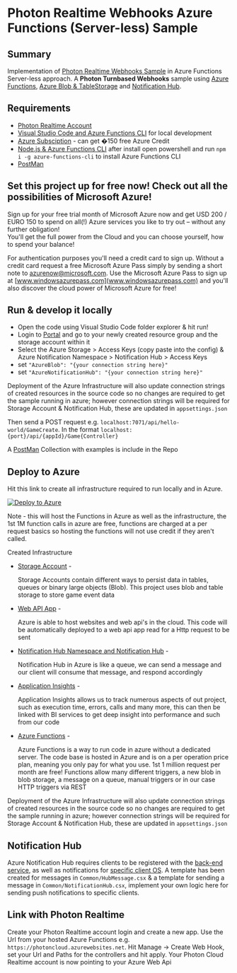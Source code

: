# Photon Realtime Webhooks Azure Functions (Server-less) Sample

## Summary
Implementation of [Photon Realtime Webhooks Sample](https://github.com/exitgames/photon.webhooks.turnbased.waws) 
in Azure Functions Server-less approach. A **Photon Turnbased Webhooks** sample using [Azure Functions](https://azure.microsoft.com/en-gb/services/functions/), 
[Azure Blob & TableStorage](https://azure.microsoft.com/en-us/services/storage/) and [Notification Hub](https://azure.microsoft.com/en-gb/services/notification-hubs/).

## Requirements
* [Photon Realtime Account](https://www.photonengine.com/en/Realtime)
* [Visual Studio Code and Azure Functions CLI](https://blogs.msdn.microsoft.com/appserviceteam/2016/12/01/running-azure-functions-locally-with-the-cli/) for local development
* [Azure Subsciption](https://azure.microsoft.com/en-gb/offers/ms-azr-0044p/) - can get �150 free Azure Credit
* [Node.js & Azure Functions CLI](https://nodejs.org/en/download/) after install open powershell and run `npm i -g azure-functions-cli` to install Azure Functions CLI
* [PostMan](https://www.getpostman.com/)

## Set this project up for free now! Check out all the possibilities of Microsoft Azure!

Sign up for your free trial month of Microsoft Azure now and get USD 200 / EURO 150 to spend on all(!) Azure services you like to try out – without any further obligation!  
You'll get the full power from the Cloud and you can choose yourself, how to spend your balance!
 
For authentication purposes you'll need a credit card to sign up.
Without a credit card request a free Microsoft Azure Pass simply by sending a short note to [azurenow@microsoft.com](azurenow@microsoft.com).
Use the Microsoft Azure Pass to sign up at [www.windowsazurepass.com](www.windowsazurepass.com) and you'll also discover the cloud power of Microsoft Azure for free!

## Run & develop it locally
 - Open the code using Visual Studio Code folder explorer & hit run!
 - Login to [Portal](http://portal.azure.com) and go to your newly created resource group and the storage account within it
- Select the Azure Storage > Access Keys (copy paste into the config) & Azure Notification Namespace > Notification Hub > Access Keys
- set `"AzureBlob": "{your connection string here}"`
- set `"AzureNotificationHub": "{your connection string here}"`

Deployment of the Azure Infrastructure will also update connection strings of created resources in the source code so no changes are required to get the sample running in azure; 
however connection strings will be required for Storage Account & Notification Hub, these are updated in `appsettings.json`

Then send a POST request e.g. `localhost:7071/api/hello-world/GameCreate`.
In the format `localhost:{port}/api/{appId}/Game{Controller}`

A [PostMan](https://www.getpostman.com/) Collection with examples is include in the Repo

## Deploy to Azure
Hit this link to create all infrastructure required to run locally and in Azure.  
 
[![Deploy to Azure](http://azuredeploy.net/deploybutton.png)](https://azuredeploy.net/)

Note - this will host the Functions in Azure as well as the infrastructure, the 1st 1M function calls in azure are free, 
functions are charged at a per request basics so hosting the functions will not use credit if they aren't called.

Created Infrastructure
*  [Storage Account](https://docs.microsoft.com/en-us/azure/storage/storage-introduction) - 

    Storage Accounts contain different ways to persist data in tables, queues or binary large objects (Blob). This project uses blob and table storage to store game event data 

*  [Web API App](https://docs.microsoft.com/en-us/azure/app-service/app-service-how-works-readme?toc=%2fazure%2fapp-service-api%2ftoc.json) -

    Azure is able to host websites and web api's in the cloud. This code will be automatically deployed to a web api app read for a Http request to be sent

*  [Notification Hub Namespace and Notification Hub](https://docs.microsoft.com/en-us/azure/notification-hubs/) -

    Notification Hub in Azure is like a queue, we can send a message and our client will consume that message, and respond accordingly

*  [Application Insights](https://azure.microsoft.com/en-gb/services/application-insights/) -
   
    Application Insights allows us to track numerous aspects of out project, such as execution time, errors, calls and many more, this can then be linked
    with BI services to get deep insight into performance and such from our code

*  [Azure Functions](https://azure.microsoft.com/en-gb/services/functions/) -

    Azure Functions is a way to run code in azure without a dedicated server. The code base is hosted in Azure and is on a per operation price plan, meaning you only pay for what you use. 1st 1 million request per month are free! Functions allow many different triggers, a new blob in blob storage, a message on a queue, manual triggers or in our case HTTP triggers via REST

Deployment of the Azure Infrastructure will also update connection strings of created resources in the source code so no changes are required to get the sample running in azure; 
however connection strings will be required for Storage Account & Notification Hub, these are updated in `appsettings.json`

## Notification Hub

Azure Notification Hub requires clients to be registered with the [back-end service](https://docs.microsoft.com/en-us/azure/notification-hubs/notification-hubs-ios-aspnet-register-user-from-backend-to-push-notification),
as well as notifications for [specific client OS](https://docs.microsoft.com/en-us/azure/notification-hubs/notification-hubs-aspnet-cross-platform-notification).
A template has been created for messages in `Common/HubMessage.csx` & a template for sending a message in `Common/NotificationHub.csx`, implement your own logic here for sending push notifications to specific clients.

## Link with Photon Realtime
Create your Photon Realtime account login and create a new app. Use the Url from your hosted Azure Functions e.g. `https://photoncloud.azurewebsites.net`.
Hit Manage -> Create Web Hook, set your Url and Paths for the controllers and hit apply.
Your Photon Cloud Realtime account is now pointing to your Azure Web Api
